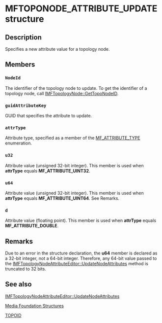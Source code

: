 # MFTOPONODE_ATTRIBUTE_UPDATE structure

## Description

Specifies a new attribute value for a topology node.

## Members

### `NodeId`

The identifier of the topology node to update. To get the identifier of a topology node, call [IMFTopologyNode::GetTopoNodeID](https://learn.microsoft.com/windows/desktop/api/mfidl/nf-mfidl-imftopologynode-gettoponodeid).

### `guidAttributeKey`

GUID that specifies the attribute to update.

### `attrType`

Attribute type, specified as a member of the [MF_ATTRIBUTE_TYPE](https://learn.microsoft.com/windows/desktop/api/mfobjects/ne-mfobjects-mf_attribute_type) enumeration.

### `u32`

Attribute value (unsigned 32-bit integer). This member is used when **attrType** equals **MF_ATTRIBUTE_UINT32**.

### `u64`

Attribute value (unsigned 32-bit integer). This member is used when **attrType** equals **MF_ATTRIBUTE_UINT64**. See Remarks.

### `d`

Attribute value (floating point). This member is used when **attrType** equals **MF_ATTRIBUTE_DOUBLE**.

## Remarks

Due to an error in the structure declaration, the **u64** member is declared as a 32-bit integer, not a 64-bit integer. Therefore, any 64-bit value passed to the [IMFTopologyNodeAttributeEditor::UpdateNodeAttributes](https://learn.microsoft.com/windows/desktop/api/mfidl/nf-mfidl-imftopologynodeattributeeditor-updatenodeattributes) method is truncated to 32 bits.

## See also

[IMFTopologyNodeAttributeEditor::UpdateNodeAttributes](https://learn.microsoft.com/windows/desktop/api/mfidl/nf-mfidl-imftopologynodeattributeeditor-updatenodeattributes)

[Media Foundation Structures](https://learn.microsoft.com/windows/desktop/medfound/media-foundation-structures)

[TOPOID](https://learn.microsoft.com/windows/desktop/medfound/topoid)